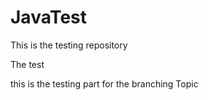 # JavaTest
This is the testing repository 


The test 

this is the testing part for the branching Topic 

